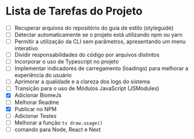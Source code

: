 # Lista de Tarefas do Projeto

- [ ] Recuperar arquivos do repositório do guia de estilo (styleguide)
- [ ] Detectar automaticamente se o projeto está utilizando npm ou yarn
- [ ] Permitir a utilização da CLI sem parâmetros, apresentando um menu interativo
- [ ] Dividir responsabilidades do código por arquivos distintos
- [ ] Incorporar o uso de Typescript no projeto
- [ ] Implementar indicadores de carregamento (loadings) para melhorar a experiência do usuário
- [ ] Aprimorar a qualidade e a clareza dos logs do sistema
- [ ] Transição para o uso de Módulos JavaScript (JSModules)
- [X] Adicionar BiomeJs
- [ ] Melhorar Readme
- [X] Publicar no NPM
- [ ] Adicionar Testes
- [ ] Melhorar a função ```ts draw.usage()```
- [ ] comando para Node, React e Next
